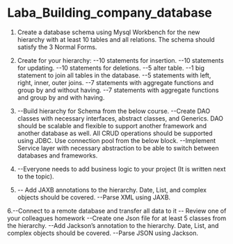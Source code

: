 # Laba_Building_company_database


1. Create a database schema using Mysql Workbench for the new hierarchy with at least 10 tables and all relations. The schema should satisfy the 3 Normal Forms. 

2. Create for your hierarchy:
--10 statements for insertion.
--10 statements for updating.
--10 statements for deletions.
--5 alter table.
--1 big statement to join all tables in the database.
--5 statements with left, right, inner, outer joins.
--7 statements with aggregate functions and group by and without having.
--7 statements with aggregate functions and group by and with having.

3. --Build hierarchy for Schema from the below course.
   --Create DAO classes with necessary interfaces, abstract classes, and Generics.  DAO should be scalable and flexible to support another framework and another database      as  well. All CRUD operations should be supported using JDBC. Use connection pool from the below block.
   --Implement Service layer with necessary abstraction to be able to switch between databases and frameworks.

4. --Everyone needs to add business logic to your project (It is written next to the topic).
5. -- Add JAXB annotations to the hierarchy. Date, List, and complex objects should be covered.
   --Parse XML using JAXB.
   
6.--Connect to a remote database and transfer all data to it
   -- Review one of your colleagues homework
   --Create one Json file for at least 5 classes from the hierarchy.
   --Add Jackson’s annotation to the hierarchy. Date, List, and complex objects should be covered.
   --Parse JSON using Jackson.
